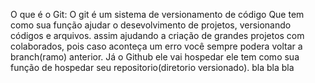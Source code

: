 O que é o Git: O git é um sistema de versionamento de código
Que tem como sua função ajudar o desevolvimento de projetos, 
versionando códigos e arquivos.
assim ajudando a criação de grandes projetos com colaborados,
pois caso aconteça um erro você sempre podera voltar a branch(ramo) anterior.
Já o Github ele vai hospedar ele tem como sua função de hospedar seu repositorio(diretorio versionado). bla bla bla